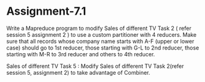 # Assignment-7.1 
Write a Mapreduce program to modify 
Sales of different TV Task 2
( refer session 5 assignment 2 ) to use a custom partitioner with 4 reducers. Make sure that all 
records  whose  company  name  starts  with  A-F  (upper  or  lower  case)  should  go  to  1st  reducer, 
those starting with G-L to 2nd reducer, those starting with M-R to 3rd reducer and others to 4th reducer.



Sales of different TV Task 5 :
Modify Sales of different TV Task 2(refer session 5, assignment 2) to take advantage of Combiner. 
